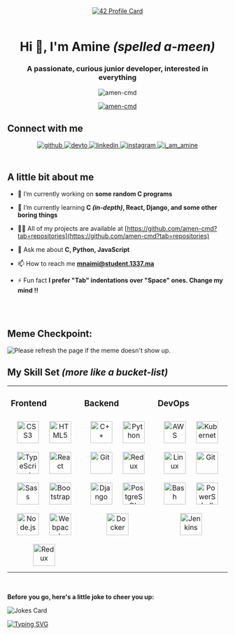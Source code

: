 <div align="center">
<a href="https://github.com/mohouyizme/1337-readme" target="blank">
    <img src="https://1337-readme.vercel.app/api/profile?cursus=42cursus&dark=true&email=hide&login=mnaimi" alt="42 Profile Card" />
    </a>
</div>
<br/>

<h1 align="center">Hi 👋, I'm Amine <i>(spelled a-meen)</i></h1>
<h3 align="center">A passionate, curious junior developer, interested in everything</h3>
<p align="center"> <img src="https://komarev.com/ghpvc/?username=amen-cmd&label=Profile%20views&color=0e75b6&style=flat" alt="amen-cmd" /> </p>

<p align="center"> <a href="https://github.com/ryo-ma/github-profile-trophy"><img src="https://github-profile-trophy.vercel.app/?username=amen-cmd&theme=onedark" alt="amen-cmd" /></a> </p>

## Connect with me  
<div align="center">
<a href="https://github.com/amen-cmd" target="_blank">
  <img src=https://img.shields.io/badge/github-%2324292e.svg?&style=for-the-badge&logo=github&logoColor=white alt=github style="margin-bottom: 5px;" />
</a>
<a href="https://dev.to/https://dev.to/amin_n" target="_blank">
  <img src=https://img.shields.io/badge/dev.to-%2308090A.svg?&style=for-the-badge&logo=dev.to&logoColor=white alt=devto style="margin-bottom: 5px;" />
</a>
<a href="#" target="_blank">
  <img src=https://img.shields.io/badge/linkedin-%231E77B5.svg?&style=for-the-badge&logo=linkedin&logoColor=white alt=linkedin style="margin-bottom: 5px;" />
</a>
<a href="https://instagram.com/amins_little_world" target="_blank">
  <img src=https://img.shields.io/badge/instagram-%23000000.svg?&style=for-the-badge&logo=instagram&logoColor=white alt=instagram style="margin-bottom: 5px;" />
</a>  
<a href="https://twitter.com/i_am_amine" target="blank">
  <img src="https://img.shields.io/twitter/follow/i_am_amine?logo=twitter&style=for-the-badge" alt="i_am_amine" />
</a>
  
</div>
<br/> 


## A little bit about me
- 🔭 I’m currently working on **some random C programs**

- 🌱 I’m currently learning **C *(in-depth)*, React, Django, and some other boring things**

- 👨‍💻 All of my projects are available at [https://github.com/amen-cmd?tab=repositories](https://github.com/amen-cmd?tab=repositories)

- 💬 Ask me about **C, Python, JavaScript**

- 📫 How to reach me **mnaimi@student.1337.ma**

- ⚡ Fun fact **I prefer "Tab" indentations over "Space" ones. Change my mind !!**

<br></br>
## Meme Checkpoint:
<img src='https://random-memer.herokuapp.com/' title="Meme" alt="Please refresh the page if the meme doesn't show up.">

## My Skill Set *(more like a bucket-list)*
<table><tr><td valign="top" width="33%">

### Frontend  
<div align="center">  
<img style="margin: 10px" src="https://profilinator.rishav.dev/skills-assets/css3-original-wordmark.svg" alt="CSS3" height="50" />  
<img style="margin: 10px" src="https://profilinator.rishav.dev/skills-assets/html5-original-wordmark.svg" alt="HTML5" height="50" />  
<img style="margin: 10px" src="https://profilinator.rishav.dev/skills-assets/typescript-original.svg" alt="TypeScript" height="50" />  
<img style="margin: 10px" src="https://profilinator.rishav.dev/skills-assets/react-original-wordmark.svg" alt="React" height="50" />  
<img style="margin: 10px" src="https://profilinator.rishav.dev/skills-assets/sass-original.svg" alt="Sass" height="50" />  
<img style="margin: 10px" src="https://profilinator.rishav.dev/skills-assets/bootstrap-plain.svg" alt="Bootstrap" height="50" />  
<img style="margin: 10px" src="https://profilinator.rishav.dev/skills-assets/nodejs-original-wordmark.svg" alt="Node.js" height="50" />  
<img style="margin: 10px" src="https://profilinator.rishav.dev/skills-assets/webpack-original.svg" alt="Webpack" height="50" />  
<img style="margin: 10px" src="https://profilinator.rishav.dev/skills-assets/redux-original.svg" alt="Redux" height="50" />  
</div>

</td><td valign="top" width="33%">



### Backend  
<div align="center">  
<img style="margin: 10px" src="https://profilinator.rishav.dev/skills-assets/cplusplus-original.svg" alt="C++" height="50" />  
<img style="margin: 10px" src="https://profilinator.rishav.dev/skills-assets/python-original.svg" alt="Python" height="50" />  
<img style="margin: 10px" src="https://profilinator.rishav.dev/skills-assets/git-scm-icon.svg" alt="Git" height="50" />  
<img style="margin: 10px" src="https://profilinator.rishav.dev/skills-assets/redux-original.svg" alt="Redux" height="50" />  
<img style="margin: 10px" src="https://profilinator.rishav.dev/skills-assets/django-original.svg" alt="Django" height="50" />  
<img style="margin: 10px" src="https://profilinator.rishav.dev/skills-assets/postgresql-original-wordmark.svg" alt="PostgreSQL" height="50" />  
<img style="margin: 10px" src="https://profilinator.rishav.dev/skills-assets/docker-original-wordmark.svg" alt="Docker" height="50" />  
</div>

</td><td valign="top" width="33%">

### DevOps  
<div align="center">  
<img style="margin: 10px" src="https://profilinator.rishav.dev/skills-assets/amazonwebservices-original-wordmark.svg" alt="AWS" height="50" />  
<img style="margin: 10px" src="https://profilinator.rishav.dev/skills-assets/kubernetes-icon.svg" alt="Kubernetes" height="50" />  
<img style="margin: 10px" src="https://profilinator.rishav.dev/skills-assets/linux-original.svg" alt="Linux" height="50" />  
<img style="margin: 10px" src="https://profilinator.rishav.dev/skills-assets/git-scm-icon.svg" alt="Git" height="50" />  
<img style="margin: 10px" src="https://profilinator.rishav.dev/skills-assets/gnu_bash-icon.svg" alt="Bash" height="50" />  
<img style="margin: 10px" src="https://profilinator.rishav.dev/skills-assets/powershell.png" alt="PowerShell" height="50" />  
<img style="margin: 10px" src="https://profilinator.rishav.dev/skills-assets/jenkins-icon.svg" alt="Jenkins" height="50" />  
</div>

</td></tr></table>  

<br/>  

**Before you go, here's a little joke to cheer you up:**

![Jokes Card](https://readme-jokes.vercel.app/api?theme=random)

<!--## And finally-->
[![Typing SVG](https://readme-typing-svg.herokuapp.com?color=%2323F715&vCenter=true&lines=Thanks+for+visiting+my+account.;If+you+need+anything;Please+do+not+hesitate+to+contact+me.;Have+a+wonderful+day)](https://git.io/typing-svg)
